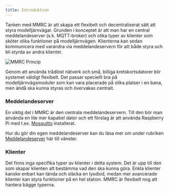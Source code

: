 ```yaml
---
title: Introduktion
---
```


Tanken med MMRC är att skapa ett flexibelt och decentraliserat sätt att styra modelljärnvägar. Grunden i konceptet är att man har en central meddelandeserver (s.k. MQTT-broker) och olika typer av klienter som sköter olika funktioner på modelljärnvägen. Klienterna kan sedan kommunicera med varandra via meddelandeservern för att både styra och bli styrda av andra klienter.

![MMRC Princip](../img/overview-example.svg)

Genom att använda trådlöst nätverk och små, billiga kretskortsdatorer blir systemet väldigt flexibelt. Det passar speciellt bra på modelljärnvägsmoduler som kan vara placerade på olika platser i en bana, men ändå ska kunna styras och övervakas centralt.

<!--
### MMRC-kommunikationen
När man ska programmera sina klienters kommunikation, behöver man förstå principerna för hur MQTT och MMRC Convention är tänkt att fungera:

**Bestäm vem som bestämmer**

Först måste man bestämma sig för vilken väg kommunikationen ska gå, t.ex. om en växel ska lyssna (subscribe) på knappens ämne (topic) eller om knappen ska publicera (publish) till växelns ämne (topic)?
Det spelar ingen roll, men måste bestämmas så du vet hur du ska programmera de olika klienterna. I exemplet med knapp och växel finns det alltså följande två ämnen att välja mellan:

`/mmrc/device01/node01/turnout/set`
om knappen ska styra växeln

`/mmrc/device04/node2/button/`
om växeln ska lyssna på knappens läge

MMRC (och Homie) Convention säger också att man anger status för en pryl direkt i ämnet (t.ex. `/mmrc/device01/node01/turnout`) men skickar kommandon till samma pryls "/set"-attribut (t.ex. `/mmrc/device01/node01/turnout/set`). Därav lite olika utseende på ämnen i exemplet ovan.

**Skicka kommando & status**

Om vi nu väljer att kommunikationen ska ske via växelns ämne, så kommer följande att behöva hända, se punkterna i bilden.

![MMRC Kommunikation](../img/meddelande.png)

 1. Knappen skickar data (payload) till växelns `.../set`-ämne på MQTT-brokern.
 2. Växeln, som sen tidigare prenumererar på sitt eget `...turnout/set`-ämne får nu meddelande tillsänt.
 3. Växeln utför kommandot (lägga om växeln och kanske styra en signal).
 4. När växeln lagts om, skickar den samma data (payload) tillbaka via MQTT-brokern till sitt `...turnout`-ämne som en status på att allting gått bra.
 5. Om knappen lyssnar på växelns status (...turnout`) kan den nu se att växeln blivit omlagd.

Punkt 4 ska man alltid göra. Det finns däremot inget krav på att göra punkt 5, men det är lämpligt så man kan se att kommandot har tagits emot och utförts.
-->

### Meddelandeserver
En viktig del i MMRC är den centrala meddelandeservern. Till den bör man använda en lite mer kapabel dator och ett förslag är att använda Raspberry Pi med t.ex. [Mosquitto](http://mosquitto.org/) installerat.

Hur du gör din egen meddelandeserver kan du läsa mer om under rubriken [Meddelandeserver](server-install.md) här till vänster.


### Klienter
Det finns inga specifika typer av klienter i detta system. Det är upp till den som skapar klienten att bestämma vad den ska kunna göra. Enkla klienter kanske enbart kan tända och släcka en lysdiod, medan mer avancerade klienter kan styra funktioner på en hel station. MMRC är flexibelt nog att hantera bägge typerna.
